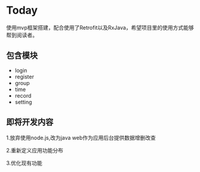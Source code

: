 # Today

使用mvp框架搭建，配合使用了Retrofit以及RxJava，希望项目里的使用方式能够帮到阅读者。

## 包含模块

- login
- register
- group
- time
- record
- setting

## 即将开发内容

1.放弃使用node.js,改为java web作为应用后台提供数据增删改查

2.重新定义应用功能分布

3.优化现有功能
